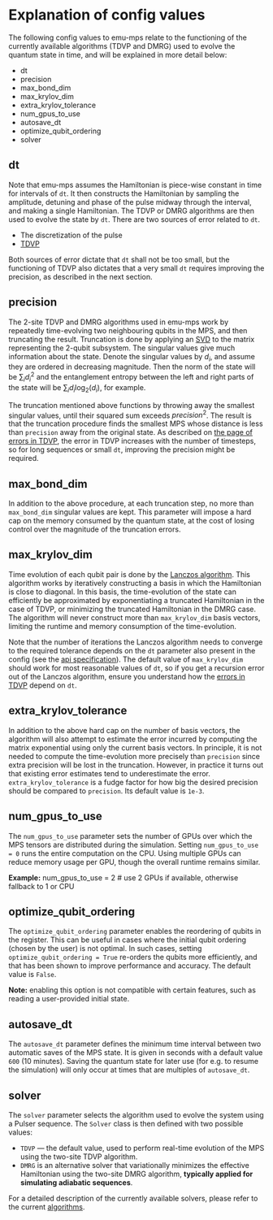 # Explanation of config values

The following config values to emu-mps relate to the functioning of the currently available algorithms (TDVP and DMRG) used to evolve the quantum state in time, and will be explained in more detail below:

- dt
- precision
- max_bond_dim
- max_krylov_dim
- extra_krylov_tolerance
- num_gpus_to_use
- autosave_dt
- optimize_qubit_ordering
- solver

## dt

Note that emu-mps assumes the Hamiltonian is piece-wise constant in time for intervals of `dt`. It then constructs the Hamiltonian by sampling the amplitude, detuning and phase of the pulse midway through the interval, and making a single Hamiltonian. The TDVP or DMRG algorithms are then used to evolve the state by `dt`. There are two sources of error related to `dt`.

- The discretization of the pulse
- [TDVP](errors.md)

Both sources of error dictate that `dt` shall not be too small, but the functioning of TDVP also dictates that a very small `dt` requires improving the precision, as described in the next section.

## precision

The 2-site TDVP and DMRG algorithms used in emu-mps work by repeatedly time-evolving two neighbouring qubits in the MPS, and then truncating the result. Truncation is done by applying an [SVD](https://en.wikipedia.org/wiki/Singular_value_decomposition) to the matrix representing the 2-qubit subsystem.
The singular values give much information about the state. Denote the singular values by $d_i$, and assume they are ordered in decreasing magnitude.
Then the norm of the state will be $\sum_i d_i^2$ and the entanglement entropy between the left and right parts of the state will be $\sum_i d_i \log_2(d_i)$, for example.

The truncation mentioned above functions by throwing away the smallest singular values, until their squared sum exceeds $precision^2$. The result is that the truncation procedure finds the smallest MPS whose distance is less than `precision` away from the original state.
As described on [the page of errors in TDVP](errors.md#truncation-of-the-state), the error in TDVP increases with the number of timesteps, so for long sequences or small `dt`, improving the precision might be required.

## max_bond_dim

In addition to the above procedure, at each truncation step, no more than `max_bond_dim` singular values are kept. This parameter will impose a hard cap on the memory consumed by the quantum state, at the cost of losing control over the magnitude of the truncation errors.

## max_krylov_dim

Time evolution of each qubit pair is done by the [Lanczos algorithm](https://en.wikipedia.org/wiki/Lanczos_algorithm). This algorithm works by iteratively constructing a basis in which the Hamiltonian is close to diagonal. In this basis, the time-evolution of the state can efficiently be approximated by exponentiating a truncated Hamiltonian in the case of TDVP, or minimizing the truncated Hamiltonian in the DMRG case. The algorithm will never construct more than `max_krylov_dim` basis vectors, limiting the runtime and memory consumption of the time-evolution.

Note that the number of iterations the Lanczos algorithm needs to converge to the required tolerance depends on the `dt` parameter also present in the config (see the [api specification](../api.md#mpsconfig)). The default value of `max_krylov_dim` should work for most reasonable values of `dt`, so if you get a recursion error out of the Lanczos algorithm, ensure you understand how the [errors in TDVP](errors.md) depend on `dt`.

## extra_krylov_tolerance

In addition to the above hard cap on the number of basis vectors, the algorithm will also attempt to estimate the error incurred by computing the matrix exponential using only the current basis vectors. In principle, it is not needed to compute the time-evolution more precisely than `precision` since extra precision will be lost in the truncation. However, in practice it turns out that existing error estimates tend to underestimate the error. `extra_krylov_tolerance` is a fudge factor for how big the desired precision should be compared to `precision`. Its default value is `1e-3`.

## num_gpus_to_use

The `num_gpus_to_use` parameter sets the number of GPUs over which the MPS tensors are distributed during the simulation.
Setting `num_gpus_to_use = 0` runs the entire computation on the CPU.
Using multiple GPUs can reduce memory usage per GPU, though the overall runtime remains similar.

**Example:**
num_gpus_to_use = 2  # use 2 GPUs if available, otherwise fallback to 1 or CPU

## optimize_qubit_ordering
The `optimize_qubit_ordering` parameter enables the reordering of qubits in the register. This can be useful in cases where the initial qubit ordering (chosen by the user) is not optimal. In such cases, setting `optimize_qubit_ordering = True` re-orders the qubits more efficiently, and that has been shown to improve performance and accuracy. The default value is `False`.

**Note:** enabling this option is not compatible with certain features, such as reading a user-provided initial state.

## autosave_dt
The `autosave_dt` parameter defines the minimum time interval between two automatic saves of the MPS state. It is given in seconds with a default value `600` ($10$ minutes).
Saving the quantum state for later use (for e.g. to resume the simulation) will only occur at times that are multiples of `autosave_dt`.

## solver
The `solver` parameter selects the algorithm used to evolve the system using a Pulser sequence. The `Solver` class is then defined with two possible values:

- `TDVP` — the default value, used to perform real-time evolution of the MPS using the two-site TDVP algorithm.
- `DMRG` is an alternative solver that variationally minimizes the effective Hamiltonian using the two-site DMRG algorithm, **typically applied for simulating adiabatic sequences**.

For a detailed description of the currently available solvers, please refer to the current [algorithms](algorithms.md).
